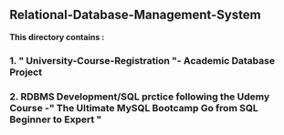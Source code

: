 ## Relational-Database-Management-System 

**This directory contains :**

### 1. " University-Course-Registration "- Academic Database Project

### 2. RDBMS Development/SQL prctice following the Udemy Course -" The Ultimate MySQL Bootcamp Go from SQL Beginner to Expert "
